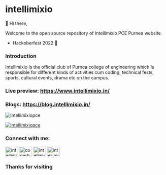 # intellimixio
👋 Hi there,

Welcome to the open source repository of Intellimixio PCE Purnea website
- Hackoberfest 2022 🚀

### Introduction
Intellimixio is the official club of Purnea college of engineering which is responsible for different kinds of activities cum coding, technical fests, sports, cultural events, drama etc on the campus.

### Live preview: https://www.intellimixio.in/
### Blogs: https://blog.intellimixio.in/

<p align="left"> <img src="https://komarev.com/ghpvc/?username=intellimixiopce&label=Profile%20views&color=0e75b6&style=flat" alt="intellimixiopce" /> </p>

<p align="left"> <a href="https://twitter.com/intellimixiopce" target="blank"><img src="https://img.shields.io/twitter/follow/intellimixiopce?logo=twitter&style=for-the-badge" alt="intellimixiopce" /></a> </p>



<h3 align="left">Connect with me:</h3>
<p align="left">

<a href="https://twitter.com/intellimixiopce" target="blank"><img align="center" src="https://raw.githubusercontent.com/rahuldkjain/github-profile-readme-generator/master/src/images/icons/Social/twitter.svg" alt="intellimixiopce" height="30" width="40" /></a>
<a href="https://www.linkedin.com/company/intellimixiopce19/" target="blank"><img align="center" src="https://raw.githubusercontent.com/rahuldkjain/github-profile-readme-generator/master/src/images/icons/Social/linked-in-alt.svg" alt="coderharsh06" height="30" width="40" /></a>
<a href="https://www.facebook.com/intellimixio.pce19" target="blank"><img align="center" src="https://raw.githubusercontent.com/rahuldkjain/github-profile-readme-generator/master/src/images/icons/Social/facebook.svg" alt="intellimixiopce" height="30" width="40" /></a>
<a href="https://instagram.com/intellimixiopce" target="blank"><img align="center" src="https://raw.githubusercontent.com/rahuldkjain/github-profile-readme-generator/master/src/images/icons/Social/instagram.svg" alt="intellimixiopce" height="30" width="40" /></a>



### Thanks for visiting 
